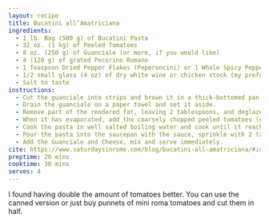 ```yaml
---
layout: recipe
title: Bucatini all’Amatriciana
ingredients:
  - 1 lb. Bag (500 g) of Bucatini Pasta
  - 32 oz. (1 kg) of Peeled Tomatoes
  - 8 oz. (250 g) of Guanciale (or more, if you would like)
  - 4 (120 g) of grated Pecorino Romano
  - 1 Teaspoon Dried Pepper Flakes (Peperoncini) or 1 Whole Spicy Pepper
  - 1/2 small glass (4 oz) of dry white wine or chicken stock (my preference)
  - Salt to taste
instructions:
  - Cut the guanciale into strips and brown it in a thick-bottomed pan for a few minutes, until it starts to turn golden brown.
  - Drain the guanciale on a paper towel and set it aside.
  - Remove part of the rendered fat, leaving 2 tablespoons, and deglaze the pan with the white wine.
  - When it has evaporated, add the coarsely chopped peeled tomatoes (or sauce) and the chopped red pepper, season with salt and continue cooking for about 15 minutes.
  - Cook the pasta in well salted boiling water and cook until it reaches al dente, then drain while reserving 1/4 cup of pasta water.
  - Pour the pasta into the saucepan with the sauce, sprinkle with 2 tablespoons of pasta water and mix it well.
  - Add the Guanciale and Cheese, mix and serve immediately.
cite: https://www.saturdaysinrome.com/blog/bucatini-all-amatriciana/#ingredients-for-bucatini-allamatriciana
preptime: 20 mins
cooktime: 30 mins
serves: 4
---
```


I found having double the amount of tomatoes better. You can use the canned version or just buy punnets of mini roma tomatoes and cut them in half.